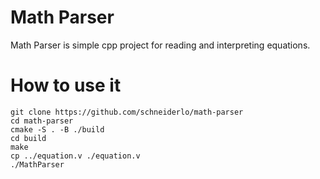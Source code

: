 # Math Parser

Math Parser is simple cpp project for reading and interpreting equations.

# How to use it

```
git clone https://github.com/schneiderlo/math-parser
cd math-parser
cmake -S . -B ./build
cd build
make
cp ../equation.v ./equation.v
./MathParser
```
